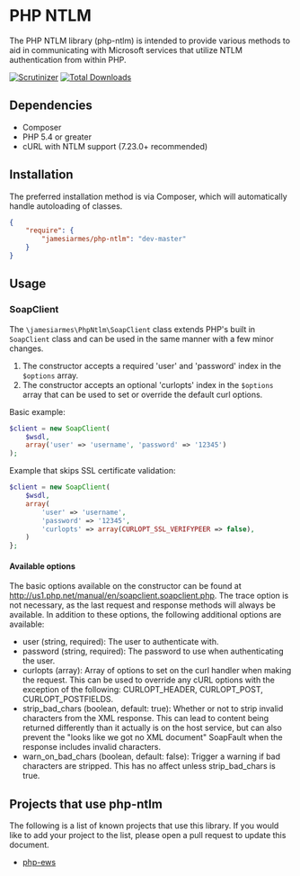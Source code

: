 PHP NTLM
===================================

The PHP NTLM library (php-ntlm) is intended to provide various methods to aid in
communicating with Microsoft services that utilize NTLM authentication from
within PHP.

[![Scrutinizer](https://img.shields.io/scrutinizer/g/jamesiarmes/php-ntlm.svg?style=flat-square)](https://scrutinizer-ci.com/g/jamesiarmes/php-ntlm)
[![Total Downloads](https://img.shields.io/packagist/dt/jamesiarmes/php-ntlm.svg?style=flat-square)](https://packagist.org/packages/jamesiarmes/php-ntlm)

Dependencies
------------

 * Composer
 * PHP 5.4 or greater
 * cURL with NTLM support (7.23.0+ recommended)

Installation
------------

The preferred installation method is via Composer, which will automatically
handle autoloading of classes.

```json
{
    "require": {
        "jamesiarmes/php-ntlm": "dev-master"
    }
}
```

## Usage

### SoapClient
The `\jamesiarmes\PhpNtlm\SoapClient` class extends PHP's built in `SoapClient`
class and can be used in the same manner with a few minor changes.

1. The constructor accepts a required 'user' and 'password' index in the
`$options` array.
2. The constructor accepts an optional 'curlopts' index in the `$options` array
that can be used to set or override the default curl options.

Basic example:

```php
$client = new SoapClient(
    $wsdl,
    array('user' => 'username', 'password' => '12345')
);
```

Example that skips SSL certificate validation:

```php
$client = new SoapClient(
    $wsdl,
    array(
        'user' => 'username',
        'password' => '12345',
        'curlopts' => array(CURLOPT_SSL_VERIFYPEER => false),
    )
};
```

#### Available options
The basic options available on the constructor can be found at
http://us1.php.net/manual/en/soapclient.soapclient.php. The trace option is not
necessary, as the last request and response methods will always be available. In
addition to these options, the following additional options are available:

- user (string, required): The user to authenticate with.
- password (string, required): The password to use when authenticating the user.
- curlopts (array): Array of options to set on the curl handler when making the
request. This can be used to override any cURL options with the exception of the
following: CURLOPT_HEADER, CURLOPT_POST, CURLOPT_POSTFIELDS.
- strip_bad_chars (boolean, default: true): Whether or not to strip invalid
characters from the XML response. This can lead to content being returned
differently than it actually is on the host service, but can also prevent the
"looks like we got no XML document" SoapFault when the response includes invalid
characters.
- warn_on_bad_chars (boolean, default: false): Trigger a warning if bad
characters are stripped. This has no affect unless strip_bad_chars is true.

## Projects that use php-ntlm
The following is a list of known projects that use this library. If you would
like to add your project to the list, please open a pull request to update this
document.

- [php-ews](https://github.com/jamesiarmes/php-ews)
